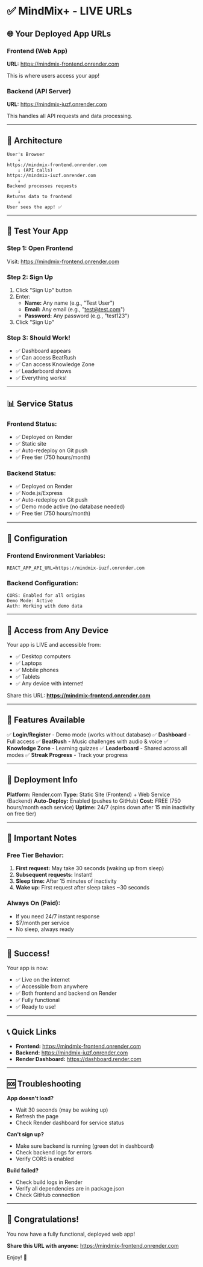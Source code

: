 # ✅ MindMix+ - LIVE URLs

## 🌐 Your Deployed App URLs

### **Frontend (Web App)**
**URL:** https://mindmix-frontend.onrender.com

This is where users access your app!

### **Backend (API Server)**
**URL:** https://mindmix-iuzf.onrender.com

This handles all API requests and data processing.

---

## 🎯 Architecture

```
User's Browser
    ↓
https://mindmix-frontend.onrender.com
    ↓ (API calls)
https://mindmix-iuzf.onrender.com
    ↓
Backend processes requests
    ↓
Returns data to frontend
    ↓
User sees the app! ✅
```

---

## 🧪 Test Your App

### **Step 1: Open Frontend**
Visit: https://mindmix-frontend.onrender.com

### **Step 2: Sign Up**
1. Click "Sign Up" button
2. Enter:
   - **Name:** Any name (e.g., "Test User")
   - **Email:** Any email (e.g., "test@test.com")
   - **Password:** Any password (e.g., "test123")
3. Click "Sign Up"

### **Step 3: Should Work!**
- ✅ Dashboard appears
- ✅ Can access BeatRush
- ✅ Can access Knowledge Zone
- ✅ Leaderboard shows
- ✅ Everything works!

---

## 📊 Service Status

### **Frontend Status:**
- ✅ Deployed on Render
- ✅ Static site
- ✅ Auto-redeploy on Git push
- ✅ Free tier (750 hours/month)

### **Backend Status:**
- ✅ Deployed on Render
- ✅ Node.js/Express
- ✅ Auto-redeploy on Git push
- ✅ Demo mode active (no database needed)
- ✅ Free tier (750 hours/month)

---

## 🔧 Configuration

### **Frontend Environment Variables:**
```
REACT_APP_API_URL=https://mindmix-iuzf.onrender.com
```

### **Backend Configuration:**
```
CORS: Enabled for all origins
Demo Mode: Active
Auth: Working with demo data
```

---

## 📱 Access from Any Device

Your app is LIVE and accessible from:
- ✅ Desktop computers
- ✅ Laptops
- ✅ Mobile phones
- ✅ Tablets
- ✅ Any device with internet!

Share this URL: **https://mindmix-frontend.onrender.com**

---

## 🎯 Features Available

✅ **Login/Register** - Demo mode (works without database)
✅ **Dashboard** - Full access
✅ **BeatRush** - Music challenges with audio & voice
✅ **Knowledge Zone** - Learning quizzes
✅ **Leaderboard** - Shared across all modes
✅ **Streak Progress** - Track your progress

---

## 🚀 Deployment Info

**Platform:** Render.com
**Type:** Static Site (Frontend) + Web Service (Backend)
**Auto-Deploy:** Enabled (pushes to GitHub)
**Cost:** FREE (750 hours/month each service)
**Uptime:** 24/7 (spins down after 15 min inactivity on free tier)

---

## 📝 Important Notes

### **Free Tier Behavior:**
1. **First request:** May take 30 seconds (waking up from sleep)
2. **Subsequent requests:** Instant!
3. **Sleep time:** After 15 minutes of inactivity
4. **Wake up:** First request after sleep takes ~30 seconds

### **Always On (Paid):**
- If you need 24/7 instant response
- $7/month per service
- No sleep, always ready

---

## 🎉 Success!

Your app is now:
- ✅ Live on the internet
- ✅ Accessible from anywhere
- ✅ Both frontend and backend on Render
- ✅ Fully functional
- ✅ Ready to use!

---

## 📞 Quick Links

- **Frontend:** https://mindmix-frontend.onrender.com
- **Backend:** https://mindmix-iuzf.onrender.com
- **Render Dashboard:** https://dashboard.render.com

---

## 🆘 Troubleshooting

**App doesn't load?**
- Wait 30 seconds (may be waking up)
- Refresh the page
- Check Render dashboard for service status

**Can't sign up?**
- Make sure backend is running (green dot in dashboard)
- Check backend logs for errors
- Verify CORS is enabled

**Build failed?**
- Check build logs in Render
- Verify all dependencies are in package.json
- Check GitHub connection

---

## 🎊 Congratulations!

You now have a fully functional, deployed web app!

**Share this URL with anyone:**
https://mindmix-frontend.onrender.com

Enjoy! 🚀

